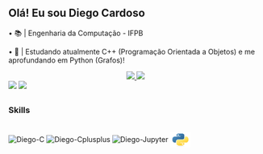 ## Olá! Eu sou Diego Cardoso

• 📚 | Engenharia da Computação - IFPB

• 📜 | Estudando atualmente C++ (Programação Orientada a Objetos) e me aprofundando em Python (Grafos)!

<div align="center">
  <a href="https://github.com/diegoCBorba">
  <img height="180em" src="https://github-readme-stats.vercel.app/api?username=diegoCBorba&show_icons=true&theme=algolia&include_all_commits=true&count_private=true"/>
  <img height="180em" src="https://github-readme-stats.vercel.app/api/top-langs/?username=diegoCBorba&layout=compact&langs_count=7&theme=algolia"/>
</div>

<div> 
  <a href="https://www.instagram.com/d.iegoborba" target="_blank"><img src="https://img.shields.io/badge/-Instagram-%23E4405F?style=for-the-badge&logo=instagram&logoColor=white" target="_blank"></a>
  <a href="https://www.linkedin.com/in/diego-cardoso-15a624220" target="_blank"><img src="https://img.shields.io/badge/-LinkedIn-%230077B5?style=for-the-badge&logo=linkedin&logoColor=white" target="_blank"></a> 

##

### Skills

</div>
<div style="display: inline_block"><br>    
  <img align="center" alt="Diego-C" height="30" width="40" src="https://cdn.jsdelivr.net/gh/devicons/devicon/icons/c/c-plain.svg" />
  <img align="center" alt="Diego-Cplusplus" height="30" width="40" src="https://cdn.jsdelivr.net/gh/devicons/devicon/icons/cplusplus/cplusplus-plain.svg" />
  <img align="center" alt="Diego-Jupyter" height="30" width="40" src="https://cdn.jsdelivr.net/gh/devicons/devicon/icons/jupyter/jupyter-original-wordmark.svg" />
  <img align="center" alt="Diego-Python" height="30" width="40" src="https://raw.githubusercontent.com/devicons/devicon/master/icons/python/python-original.svg">
</div>
